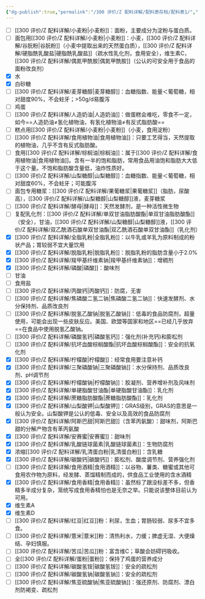 ```yaml
---
{"dg-publish":true,"permalink":"/300 评价/Z 配料详解/配料表存档/配料表1/","title":"配料表1","created":"2024-01-25T18:45:04.000+08:00","updated":"2024-01-25T18:45:04.000+08:00"}
---
```



- [ ] [[300 评价/Z 配料详解/小麦粉\|小麦粉]]：面粉，主要成分为淀粉与蛋白质。
- [ ] 面包用[[300 评价/Z 配料详解/小麦粉\|小麦粉]]：小麦，[[300 评价/Z 配料详解/谷朊粉\|谷朊粉]]（小麦中提取出来的天然蛋白质），[[300 评价/Z 配料详解/硬脂酰乳酸盐\|硬脂酰乳酸盐]]（疏水性乳化剂，食用安全），维生素C，[[300 评价/Z 配料详解/偶氮甲酰胺\|偶氮甲酰胺]]（公认的可安全用于食品的面粉改良剂）
- [x] 水
- [x] 白砂糖
- [ ] [[300 评价/Z 配料详解/麦芽糖醇\|麦芽糖醇]]：血糖指数、能量＜葡萄糖，相对甜度90%，不会蛀牙；>50g/d易腹泻
- [ ] 鸡蛋
- [ ] [[300 评价/Z 配料详解/人造奶油\|人造奶油]]：做蛋糕会难吃，零食不一定，如今==人造奶油≠氢化植物油，有氢化植物油≠有反式脂肪酸==
- [ ] 糕点用[[300 评价/Z 配料详解/小麦粉\|小麦粉]]（小麦，食用淀粉）
- [ ] [[300 评价/Z 配料详解/食用植物油\|食用植物油]]：只要工艺得当，天然提取的植物油，几乎不含有反式脂肪酸。
- [ ] 食用[[300 评价/Z 配料详解/棕榈油\|棕榈油]]：属于[[300 评价/Z 配料详解/食用植物油\|食用植物油]]。含有一半的饱和脂肪，常用食品用油饱和脂肪大大低于这个量。不饱和脂肪酸含量低，油炸性质好。
- [ ] [[300 评价/Z 配料详解/山梨糖醇\|山梨糖醇]]：血糖指数、能量＜葡萄糖，相对甜度60%，不会蛀牙；可能腹泻
- [ ] 面包专用糖浆：[[300 评价/Z 配料详解/果葡糖浆\|果葡糖浆]]（脂肪，尿酸高），[[300 评价/Z 配料详解/山梨糖醇\|山梨糖醇]]液，麦芽糖浆
- [ ] [[300 评价/Z 配料详解/酵母\|酵母]]：天然发酵剂，是一种活性微生物
- [ ] 复配乳化剂：[[300 评价/Z 配料详解/单双甘油脂肪酸酯\|单双甘油脂肪酸酯]]（安全），甘油，[[300 评价/Z 配料详解/山梨糖醇\|山梨糖醇]]液，[[300 评价/Z 配料详解/双乙酰酒石酸单双甘油酯\|双乙酰酒石酸单双甘油酯]]（乳化剂）
- [x] [[300 评价/Z 配料详解/全脂乳粉\|全脂乳粉]]：以牛乳或羊乳为原料制成的粉状产品；胃较弱不宜大量饮用
- [x] [[300 评价/Z 配料详解/脱脂乳粉\|脱脂乳粉]]：脱脂乳粉的脂肪含量小于2.0%
- [x] [[300 评价/Z 配料详解/羧甲基纤维素钠\|羧甲基纤维素钠]]：增稠剂
- [x] [[300 评价/Z 配料详解/磷酸\|磷酸]]：酸味剂
- [ ] 甘油
- [ ] 食用盐
- [ ] [[300 评价/Z 配料详解/丙酸钙\|丙酸钙]]：防腐，无害
- [ ] [[300 评价/Z 配料详解/焦磷酸二氢二钠\|焦磷酸二氢二钠]]：快速发酵剂、水分保持剂、品质改良剂
- [ ] [[300 评价/Z 配料详解/脱氢乙酸钠\|脱氢乙酸钠]]：低毒的食品防腐剂，超量使用，可能会出现一些皮肤反应。美国、欧盟等国家和地区==已经几乎放弃==在食品中使用脱氢乙酸钠。
- [ ] [[300 评价/Z 配料详解/磷酸氢钙\|磷酸氢钙]]：强化剂(补充钙)和膨松剂
- [ ] [[300 评价/Z 配料详解/抗坏血酸棕榈酸酯\|抗坏血酸棕榈酸酯]]：安全的抗氧化剂
- [x] [[300 评价/Z 配料详解/柠檬酸\|柠檬酸]]：经常食用要注意补钙
- [x] [[300 评价/Z 配料详解/三聚磷酸钠\|三聚磷酸钠]]：水分保持剂、品质改良剂、pH调节剂
- [x] [[300 评价/Z 配料详解/柠檬酸钠\|柠檬酸钠]]：胶凝剂、营养增补剂及风味剂
- [x] [[300 评价/Z 配料详解/单硬脂酸甘油酯\|单硬脂酸甘油酯]]：乳化剂
- [x] [[300 评价/Z 配料详解/蔗糖脂肪酸酯\|蔗糖脂肪酸酯]]：乳化剂
- [x] [[300 评价/Z 配料详解/山梨酸钾\|山梨酸钾]]：GRAS级别，GRAS的意思是一般认为安全。山梨酸钾是公认的低毒、安全以及高效的食品防腐剂
- [x] [[300 评价/Z 配料详解/阿斯巴甜\|阿斯巴甜]]（含苯丙氨酸）：甜味剂，阿斯巴甜的分解产物含有苯丙氨酸
- [x] [[300 评价/Z 配料详解/安赛蜜\|安赛蜜]]：甜味剂
- [x] [[300 评价/Z 配料详解/乳酸链球菌素\|乳酸链球菌素]]：生物防腐剂
- [x] 浓缩[[300 评价/Z 配料详解/乳清蛋白粉\|乳清蛋白粉]]：含乳糖
- [x] [[300 评价/Z 配料详解/碳酸钙\|碳酸钙]]：膨松剂、酸度调节剂、营养强化剂
- [ ] [[300 评价/Z 配料详解/食用酒精\|食用酒精]]：以谷物、薯类、糖蜜或其他可食用农作物为原料，经发酵、蒸馏精制而成的，供食品工业使用的含水酒精
- [x] [[300 评价/Z 配料详解/食用香精\|食用香精]]：虽然标了跟没标差不多，但香精多半成分复杂，笼统写成食用香精怕也是无奈之举。只能说该整体目前认为可用。
- [x] 维生素A
- [x] 维生素D
- [ ] [[300 评价/Z 配料详解/红豆\|红豆]]粉：利尿，生血；胃肠较弱、尿多不宜多食。
- [ ] [[300 评价/Z 配料详解/薏米\|薏米]]粉：清热利水，力缓；脾虚无湿、大便燥结、孕妇慎服。
- [ ] [[300 评价/Z 配料详解/苦瓜\|苦瓜]]粉：富含维C；草酸会妨碍钙吸收。
- [ ] 全[[300 评价/Z 配料详解/蛋粉\|蛋粉]]：保持了鸡蛋的营养成分
- [ ] [[300 评价/Z 配料详解/碳酸氢铵\|碳酸氢铵]]：安全的疏松剂
- [ ] [[300 评价/Z 配料详解/碳酸氢钠\|碳酸氢钠]]：安全的疏松剂
- [ ] [[300 评价/Z 配料详解/焦亚硫酸钠\|焦亚硫酸钠]]：强还原剂、防腐剂、漂白剂防褐变、疏松剂